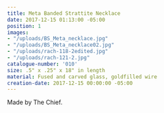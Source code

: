 ```yaml
---
title: Meta Banded Strattite Necklace
date: 2017-12-15 01:13:00 -05:00
position: 1
images:
- "/uploads/BS_Meta_necklace.jpg"
- "/uploads/BS_Meta_necklace02.jpg"
- "/uploads/rach-118-2edited.jpg"
- "/uploads/rach-121-2.jpg"
catalogue-number: '010'
size: .5" x .25" x 18" in length
material: Fused and carved glass, goldfilled wire
creation-date: 2017-12-15 00:00:00 -05:00
---
```


Made by The Chief.